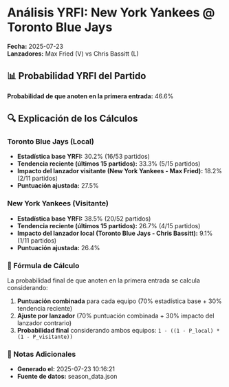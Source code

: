 # Análisis YRFI: New York Yankees @ Toronto Blue Jays

**Fecha:** 2025-07-23  
**Lanzadores:** Max Fried (V) vs Chris Bassitt (L)

## 📊 Probabilidad YRFI del Partido

**Probabilidad de que anoten en la primera entrada:** 46.6%

## 🔍 Explicación de los Cálculos

### Toronto Blue Jays (Local)
- **Estadística base YRFI:** 30.2% (16/53 partidos)
- **Tendencia reciente (últimos 15 partidos):** 33.3% (5/15 partidos)
- **Impacto del lanzador visitante (New York Yankees - Max Fried):** 18.2% (2/11 partidos)
- **Puntuación ajustada:** 27.5%

### New York Yankees (Visitante)
- **Estadística base YRFI:** 38.5% (20/52 partidos)
- **Tendencia reciente (últimos 15 partidos):** 26.7% (4/15 partidos)
- **Impacto del lanzador local (Toronto Blue Jays - Chris Bassitt):** 9.1% (1/11 partidos)
- **Puntuación ajustada:** 26.4%

### 📝 Fórmula de Cálculo

La probabilidad final de que anoten en la primera entrada se calcula considerando:
1. **Puntuación combinada** para cada equipo (70% estadística base + 30% tendencia reciente)
2. **Ajuste por lanzador** (70% puntuación combinada + 30% impacto del lanzador contrario)
3. **Probabilidad final** considerando ambos equipos: `1 - ((1 - P_local) * (1 - P_visitante))`

### 📌 Notas Adicionales

- **Generado el:** 2025-07-23 10:16:21
- **Fuente de datos:** season_data.json
